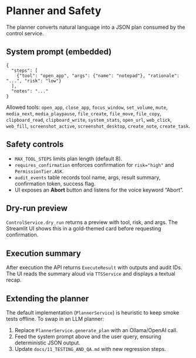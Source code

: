# Planner and Safety

The planner converts natural language into a JSON plan consumed by the control service.

## System prompt (embedded)

```
{
  "steps": [
    {"tool": "open_app", "args": {"name": "notepad"}, "rationale": "...", "risk": "low"}
  ],
  "notes": "..."
}
```

Allowed tools: `open_app`, `close_app`, `focus_window`, `set_volume`, `mute`, `media_next`,
`media_playpause`, `file_create`, `file_move`, `file_copy`, `clipboard_read`,
`clipboard_write`, `system_stats`, `open_url`, `web_click`, `web_fill`, `screenshot_active`,
`screenshot_desktop`, `create_note`, `create_task`.

## Safety controls

* `MAX_TOOL_STEPS` limits plan length (default 8).
* `requires_confirmation` enforces confirmation for `risk="high"` and `PermissionTier.ASK`.
* `audit_events` table records tool name, args, result summary, confirmation token, success flag.
* UI exposes an **Abort** button and listens for the voice keyword “Abort”.

## Dry-run preview

`ControlService.dry_run` returns a preview with tool, risk, and args. The Streamlit UI
shows this in a gold-themed card before requesting confirmation.

## Execution summary

After execution the API returns `ExecuteResult` with outputs and audit IDs. The UI reads
the summary aloud via `TTSService` and displays a textual recap.

## Extending the planner

The default implementation (`PlannerService`) is heuristic to keep smoke tests offline.
To swap in an LLM planner:

1. Replace `PlannerService.generate_plan` with an Ollama/OpenAI call.
2. Feed the system prompt above and the user query, ensuring deterministic JSON output.
3. Update `docs/11_TESTING_AND_QA.md` with new regression steps.
